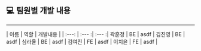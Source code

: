 ## 💻 팀원별 개발 내용 

--- 
| 이름 | 역할 | 개발내용 |
| :---: | :--- :| :--- :| 
곽훈정 | BE | asdf |
김진영 | BE | asdf |
심라율 | BE | asdf |
김여진 | FE | asdf |
이치윤 | FE | asdf |
